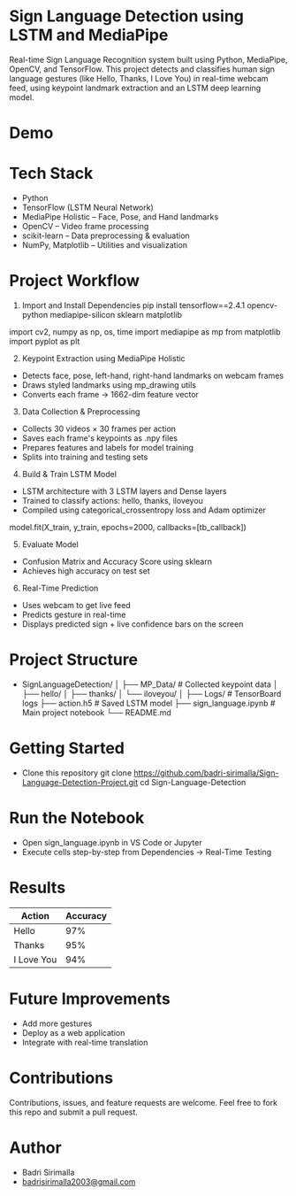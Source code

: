 # Sign Language Detection using LSTM and MediaPipe
 Real-time Sign Language Recognition system built using Python, MediaPipe, OpenCV, and TensorFlow.
 This project detects and classifies human sign language gestures (like Hello, Thanks, I Love You) in real-time webcam feed, using keypoint landmark extraction and an LSTM deep learning model.

# Demo


# Tech Stack
 - Python
 - TensorFlow (LSTM Neural Network)
 - MediaPipe Holistic – Face, Pose, and Hand landmarks
 - OpenCV – Video frame processing
 - scikit-learn – Data preprocessing & evaluation
 - NumPy, Matplotlib – Utilities and visualization

# Project Workflow
 1. Import and Install Dependencies
  pip install tensorflow==2.4.1 opencv-python mediapipe-silicon sklearn matplotlib

  import cv2, numpy as np, os, time 
  import mediapipe as mp 
  from matplotlib import pyplot as plt

2. Keypoint Extraction using MediaPipe Holistic
 - Detects face, pose, left-hand, right-hand landmarks on webcam frames
 - Draws styled landmarks using mp_drawing utils
 - Converts each frame → 1662-dim feature vector

3. Data Collection & Preprocessing
 - Collects 30 videos × 30 frames per action
 - Saves each frame's keypoints as .npy files
 - Prepares features and labels for model training
 - Splits into training and testing sets

4. Build & Train LSTM Model
 - LSTM architecture with 3 LSTM layers and Dense layers
 - Trained to classify actions: hello, thanks, iloveyou
 - Compiled using categorical_crossentropy loss and Adam optimizer

  model.fit(X_train, y_train, epochs=2000, callbacks=[tb_callback])

5. Evaluate Model
 - Confusion Matrix and Accuracy Score using sklearn
 - Achieves high accuracy on test set

6. Real-Time Prediction
 - Uses webcam to get live feed
 - Predicts gesture in real-time
 - Displays predicted sign + live confidence bars on the screen

# Project Structure

- SignLanguageDetection/
│
├── MP_Data/                 # Collected keypoint data
│   ├── hello/
│   ├── thanks/
│   └── iloveyou/
│
├── Logs/                    # TensorBoard logs
├── action.h5                # Saved LSTM model
├── sign_language.ipynb      # Main project notebook
└── README.md


# Getting Started
 - Clone this repository
 git clone https://github.com/badri-sirimalla/Sign-Language-Detection-Project.git
 cd Sign-Language-Detection

# Run the Notebook
 - Open sign_language.ipynb in VS Code or Jupyter
 - Execute cells step-by-step from Dependencies → Real-Time Testing

# Results
| Action     | Accuracy |
| ---------- | -------- |
| Hello      | 97%      |
| Thanks     | 95%      |
| I Love You | 94%      |

# Future Improvements
 - Add more gestures
 - Deploy as a web application
 - Integrate with real-time translation

# Contributions
 Contributions, issues, and feature requests are welcome.
 Feel free to fork this repo and submit a pull request.

# Author
 - Badri Sirimalla
 - badrisirimalla2003@gmail.com











